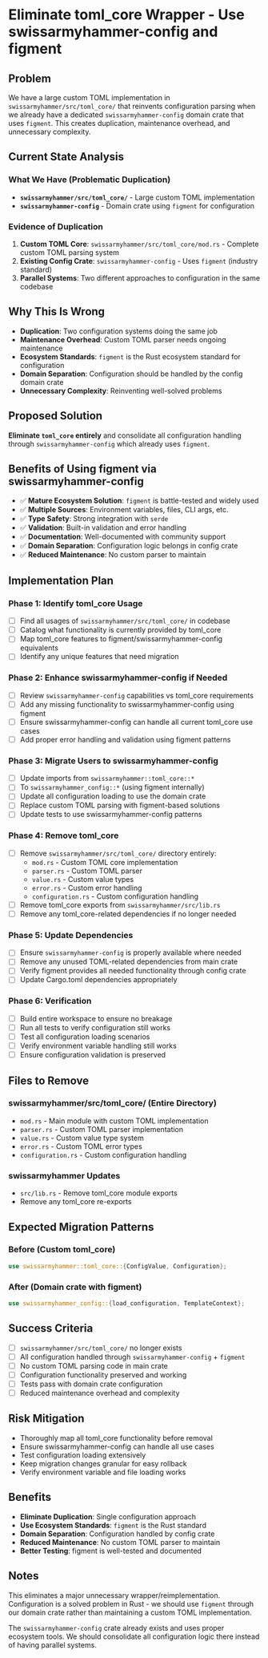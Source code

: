 # Eliminate toml_core Wrapper - Use swissarmyhammer-config and figment

## Problem
We have a large custom TOML implementation in `swissarmyhammer/src/toml_core/` that reinvents configuration parsing when we already have a dedicated `swissarmyhammer-config` domain crate that uses `figment`. This creates duplication, maintenance overhead, and unnecessary complexity.

## Current State Analysis

### What We Have (Problematic Duplication)
- **`swissarmyhammer/src/toml_core/`** - Large custom TOML implementation
- **`swissarmyhammer-config`** - Domain crate using `figment` for configuration

### Evidence of Duplication
1. **Custom TOML Core**: `swissarmyhammer/src/toml_core/mod.rs` - Complete custom TOML parsing system
2. **Existing Config Crate**: `swissarmyhammer-config` - Uses `figment` (industry standard)
3. **Parallel Systems**: Two different approaches to configuration in the same codebase

## Why This Is Wrong
- **Duplication**: Two configuration systems doing the same job
- **Maintenance Overhead**: Custom TOML parser needs ongoing maintenance
- **Ecosystem Standards**: `figment` is the Rust ecosystem standard for configuration
- **Domain Separation**: Configuration should be handled by the config domain crate
- **Unnecessary Complexity**: Reinventing well-solved problems

## Proposed Solution
**Eliminate `toml_core` entirely** and consolidate all configuration handling through `swissarmyhammer-config` which already uses `figment`.

## Benefits of Using figment via swissarmyhammer-config
- ✅ **Mature Ecosystem Solution**: `figment` is battle-tested and widely used
- ✅ **Multiple Sources**: Environment variables, files, CLI args, etc.
- ✅ **Type Safety**: Strong integration with `serde` 
- ✅ **Validation**: Built-in validation and error handling
- ✅ **Documentation**: Well-documented with community support
- ✅ **Domain Separation**: Configuration logic belongs in config crate
- ✅ **Reduced Maintenance**: No custom parser to maintain

## Implementation Plan

### Phase 1: Identify toml_core Usage
- [ ] Find all usages of `swissarmyhammer/src/toml_core/` in codebase
- [ ] Catalog what functionality is currently provided by toml_core
- [ ] Map toml_core features to figment/swissarmyhammer-config equivalents
- [ ] Identify any unique features that need migration

### Phase 2: Enhance swissarmyhammer-config if Needed
- [ ] Review `swissarmyhammer-config` capabilities vs toml_core requirements
- [ ] Add any missing functionality to swissarmyhammer-config using figment
- [ ] Ensure swissarmyhammer-config can handle all current toml_core use cases
- [ ] Add proper error handling and validation using figment patterns

### Phase 3: Migrate Users to swissarmyhammer-config
- [ ] Update imports from `swissarmyhammer::toml_core::*`
- [ ] To `swissarmyhammer_config::*` (using figment internally)
- [ ] Update all configuration loading to use the domain crate
- [ ] Replace custom TOML parsing with figment-based solutions
- [ ] Update tests to use swissarmyhammer-config patterns

### Phase 4: Remove toml_core
- [ ] Remove `swissarmyhammer/src/toml_core/` directory entirely:
  - `mod.rs` - Custom TOML core implementation
  - `parser.rs` - Custom TOML parser
  - `value.rs` - Custom value types  
  - `error.rs` - Custom error handling
  - `configuration.rs` - Custom configuration handling
- [ ] Remove toml_core exports from `swissarmyhammer/src/lib.rs`
- [ ] Remove any toml_core-related dependencies if no longer needed

### Phase 5: Update Dependencies
- [ ] Ensure `swissarmyhammer-config` is properly available where needed
- [ ] Remove any unused TOML-related dependencies from main crate
- [ ] Verify figment provides all needed functionality through config crate
- [ ] Update Cargo.toml dependencies appropriately

### Phase 6: Verification
- [ ] Build entire workspace to ensure no breakage
- [ ] Run all tests to verify configuration still works
- [ ] Test all configuration loading scenarios
- [ ] Verify environment variable handling still works
- [ ] Ensure configuration validation is preserved

## Files to Remove

### swissarmyhammer/src/toml_core/ (Entire Directory)
- `mod.rs` - Main module with custom TOML implementation
- `parser.rs` - Custom TOML parser implementation
- `value.rs` - Custom value type system
- `error.rs` - Custom TOML error types
- `configuration.rs` - Custom configuration handling

### swissarmyhammer Updates
- `src/lib.rs` - Remove toml_core module exports
- Remove any toml_core re-exports

## Expected Migration Patterns

### Before (Custom toml_core)
```rust
use swissarmyhammer::toml_core::{ConfigValue, Configuration};
```

### After (Domain crate with figment)
```rust
use swissarmyhammer_config::{load_configuration, TemplateContext};
```

## Success Criteria
- [ ] `swissarmyhammer/src/toml_core/` no longer exists
- [ ] All configuration handled through `swissarmyhammer-config` + `figment`
- [ ] No custom TOML parsing code in main crate
- [ ] Configuration functionality preserved and working
- [ ] Tests pass with domain crate configuration
- [ ] Reduced maintenance overhead and complexity

## Risk Mitigation
- Thoroughly map all toml_core functionality before removal
- Ensure swissarmyhammer-config can handle all use cases
- Test configuration loading extensively
- Keep migration changes granular for easy rollback
- Verify environment variable and file loading works

## Benefits
- **Eliminate Duplication**: Single configuration approach
- **Use Ecosystem Standards**: `figment` is the Rust standard
- **Domain Separation**: Configuration handled by config crate
- **Reduced Maintenance**: No custom TOML parser to maintain
- **Better Testing**: figment is well-tested and documented

## Notes
This eliminates a major unnecessary wrapper/reimplementation. Configuration is a solved problem in Rust - we should use `figment` through our domain crate rather than maintaining a custom TOML implementation.

The `swissarmyhammer-config` crate already exists and uses proper ecosystem tools. We should consolidate all configuration logic there instead of having parallel systems.